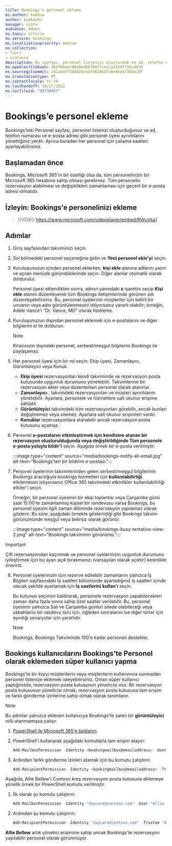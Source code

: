 ```yaml
---
title: Bookings’e personel ekleme
ms.author: kwekua
author: kwekuako
manager: scotv
audience: Admin
ms.topic: article
ms.service: bookings
ms.localizationpriority: medium
ms.collection:
- Tier1
- scotvorg
description: Bu sayfayı, personel listenizi oluşturmak ve ad, telefon numarası ve e-posta adresi gibi personel üyesi ayrıntılarını yönetmek için kullanın.
ms.openlocfilehash: dbdf0be6c08c0ed0bf0ef7ce22a415d7728cd93d
ms.sourcegitcommit: 181a0aff54842dcbafd834647c6e9ee47304d10f
ms.translationtype: MT
ms.contentlocale: tr-TR
ms.lasthandoff: 10/27/2022
ms.locfileid: "68730457"
---
```

# <a name="add-staff-to-bookings"></a>Bookings’e personel ekleme

Bookings'teki Personel sayfası, personel listenizi oluşturduğunuz ve ad, telefon numarası ve e-posta adresi gibi personel üyesi ayrıntılarını yönettiğiniz yerdir. Ayrıca buradan her personel için çalışma saatleri ayarlayabilirsiniz.

## <a name="before-you-begin"></a>Başlamadan önce

Bookings, Microsoft 365'in bir özelliği olsa da, tüm personelinizin bir Microsoft 365 hesabına sahip olması gerekmez. Tüm personelin rezervasyon alabilmesi ve değişiklikleri zamanlaması için geçerli bir e-posta adresi olmalıdır.

## <a name="watch-add-your-staff-to-bookings"></a>İzleyin: Bookings'e personelinizi ekleme

> [!VIDEO https://www.microsoft.com/videoplayer/embed/RWuVka]

## <a name="steps"></a>Adımlar

1. Giriş sayfasından takviminizi seçin.

2. Sol bölmedeki personel seçeneğine gidin ve **Yeni personel ekle'yi** seçin.

3. Kuruluşunuzun içinden personel eklerken, **kişi ekle** alanına adlarını yazın ve açılan menüde göründüklerinde seçin. Diğer alanlar otomatik olarak doldurulur.

    Personel üyesi eklendikten sonra, adının yanındaki **x** işaretini seçip **Kişi ekle** alanını düzenleyerek tüm Bookings iletişimlerinde görünen adı düzenleyebilirsiniz. Bu, personel üyelerinin müşteriler için belirli bir unvanın veya adın görüntülenmesini istiyorsanız yararlı olabilir; örneğin, Adele Vance'i "Dr. Vance, MD" olarak listeleme.

4. Kuruluşunuzun dışından personel eklemek için e-postalarını ve diğer bilgilerini el ile doldurun.

    > [!NOTE]
    > Kiracınızın dışındaki personel, serbest/meşgul bilgilerini Bookings ile paylaşamaz.

5. Her personel üyesi için bir rol seçin: Ekip üyesi, Zamanlayıcı, Görüntüleyici veya Konuk.
    - **Ekip üyesi** rezervasyonları kendi takviminde ve rezervasyon posta kutusunda uygunluk durumunu yönetebilir. Takvimlerine bir rezervasyon ekler veya düzenlerken personel olarak atanırlar.
    - **Zamanlayıcı** , takvimdeki rezervasyonları ve müşteri ayrıntılarını yönetebilir. Ayarlara, personele ve hizmetlere salt okunur erişime sahiptir.
    - **Görüntüleyici** takvimdeki tüm rezervasyonları görebilir, ancak bunları değiştiremez veya silemez. Ayarlara salt okunur erişimleri vardır.
    - **Konuklar** rezervasyonlara atanabilir ancak rezervasyon posta kutusunu açamaz.

6. Personel **e-postalarını etkinleştirmek için kendisine atanan bir rezervasyon oluşturulduğunda veya değiştirildiğinde Tüm personele e-posta yoluyla bildir'i** seçin. Aşağıda örnek bir e-posta verilmiştir:

    :::image type="content" source="media/bookings-notify-all-email.jpg" alt-text="Bookings'ten bir bildirim e-postası.":::

7. Personel üyelerinin takvimlerinden gelen serbest/meşgul bilgilerinin Bookings aracılığıyla bookings hizmetleri için **kullanılabilirliği** etkilemesini istiyorsanız Office 365 takvimdeki etkinlikler kullanılabilirliği etkiler'i seçin.

    Örneğin, bir personel üyesinin bir ekip toplantısı veya Çarşamba günü saat 15:00'te zamanlanmış kişisel bir randevusu varsa Bookings, bu personel üyesini ilgili zaman diliminde rezervasyon yapılamaz olarak gösterir. Bu süre, aşağıdaki örnekte gösterildiği gibi Bookings takvim görünümünde meşgul veya belirsiz olarak görünür.

    :::image type="content" source="media/bookings-busy-tentative-view-2.png" alt-text="Bookings takviminin görünümü.":::

> [!IMPORTANT]
> Çift rezervasyondan kaçınmak ve personel üyelerinizin uygunluk durumunu iyileştirmek için bu ayarı açık bırakmanızı (varsayılan olarak açıktır) kesinlikle öneririz.

8. Personel üyelerinizin tüm rezerve edilebilir zamanlarını yalnızca İş Bilgileri sayfasındaki İş saatleri bölümünde ayarladığınız iş saatleri içinde olacak şekilde ayarlamak için **İş saatlerini** **kullan'ı** seçin.

    Bu kutunun seçimini kaldırarak, personele rezervasyon yapabilecekleri zaman daha fazla sınıra sahip özel saatler verilebilir. Bu, personel üyesinin yalnızca Salı ve Çarşamba günleri sitede olabileceği veya sabahlarını bir randevu türü için, öğleden sonralarını ise diğer türler için ayırdığı senaryolar için yararlıdır.

    > [!NOTE]
    > Bookings, Bookings Takviminde 100'e kadar personeli destekler.

## <a name="make-a-bookings-user-a-super-user-without-adding-them-as-staff-in-bookings"></a>Bookings kullanıcılarını Bookings'te Personel olarak eklemeden süper kullanıcı yapma

Bookings'te bir kişiyi müşterilerin veya müşterilerin kullanımına sunmadan personel listenize eklemek isteyebilirsiniz. Onları süper kullanıcı yaptığınızda, rezervasyon posta kutusunun yöneticisi olur. Bir rezervasyon posta kutusunun yöneticisi olmak, rezervasyon posta kutusuna tam erişim ve farklı gönderme izinlerine sahip olmak olarak tanımlanır.

> [!NOTE]
> Bu adımlar yalnızca eklenen kullanıcıya Bookings'te zaten bir **görüntüleyici** rolü atanmamışsa çalışır.

1. [PowerShell ile Microsoft 365'e bağlanın](/office365/enterprise/powershell/connect-to-office-365-powershell#connect-with-the-microsoft-azure-active-directory-module-for-windows-powershell).

2. PowerShell'i kullanarak aşağıdaki komutlarla tam erişim atayın:

    ```powershell
    Add-MailboxPermission -Identity <bookingmailbox@emailaddress> -User <adminusers@emailaddress> -AccessRights FullAccess -Deny:$false
    ```

3. Ardından farklı gönderme izinleri atamak için bu komutu çalıştırın.

    ```powershell
    Add-RecipientPermission -Identity <bookingmailbox@emailaddress> -Trustee <adminusers@emailaddress> -AccessRights SendAs -Confirm:$false
    ```

Aşağıda, Allie Bellew'i Contoso kreş rezervasyon posta kutusuna eklemeye yönelik örnek bir PowerShell komutu verilmiştir.

1. İlk olarak şu komutu çalıştırın:

    ```powershell
    Add-MailboxPermission -Identity "daycare@contoso.com" -User "Allie Bellew" -AccessRights FullAccess -InheritanceType All
    ```

2. Ardından şu komutu çalıştırın:

    ```powershell
    Add-RecipientPermission -Identity "daycare@contoso.com" -Trustee "Allie Bellew" -AccessRights SendAs -Confirm:$false
    ```

**Allie Bellew** artık yönetici erişimine sahip ancak Bookings'te rezervasyon yapılabilir personel olarak görünmüyor.
